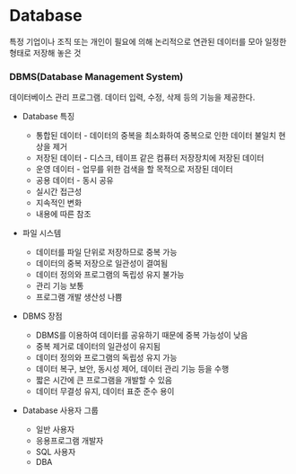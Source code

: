 # Database

특정 기업이나 조직 또는 개인이 필요에 의해 논리적으로 연관된 데이터를 모아 일정한 형태로 저장해 놓은 것



### DBMS(Database Management System)

데이터베이스 관리 프로그램. 데이터 입력, 수정, 삭제 등의 기능을 제공한다.

- Database 특징
  - 통합된 데이터 - 데이터의 중복을 최소화하여 중복으로 인한 데이터 불일치 현상을 제거
  - 저장된 데이터 - 디스크, 테이프 같은 컴퓨터 저장장치에 저장된 데이터
  - 운영 데이터 - 업무를 위한 검색을 할 목적으로 저장된 데이터
  - 공용 데이터 - 동시 공유
  - 실시간 접근성
  - 지속적인 변화
  - 내용에 따른 참조
- 파일 시스템
  - 데이터를 파일 단위로 저장하므로 중복 가능
  - 데이터의 중복 저장으로 일관성이 결여됨
  - 데이터 정의와 프로그램의 독립성 유지 불가능
  - 관리 기능 보통
  - 프로그램 개발 생산성 나쁨

- DBMS 장점
  - DBMS를 이용하여 데이터를 공유하기 때문에 중복 가능성이 낮음
  - 중복 제거로 데이터의 일관성이 유지됨
  - 데이터 정의와 프로그램의 독립성 유지 가능
  - 데이터 복구, 보안, 동시성 제어, 데이터 관리 기능 등을 수행
  - 짧은 시간에 큰 프로그램을 개발할 수 있음
  - 데이터 무결성 유지, 데이터 표준 준수 용이
- Database 사용자 그룹
  - 일반 사용자
  - 응용프로그램 개발자
  - SQL 사용자
  - DBA

### 